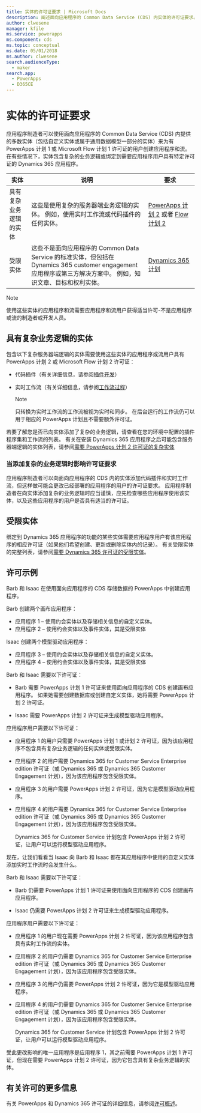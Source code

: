 ```yaml
---
title: 实体的许可证要求 | Microsoft Docs
description: 阐述面向应用程序的 Common Data Service (CDS) 内实体的许可证要求。
author: clwesene
manager: kfile
ms.service: powerapps
ms.component: cds
ms.topic: conceptual
ms.date: 05/01/2018
ms.author: clwesene
search.audienceType:
  - maker
search.app:
  - PowerApps
  - D365CE
---
```


# <a name="license-requirements-for-entities"></a>实体的许可证要求
应用程序制造者可以使用面向应用程序的 Common Data Service (CDS) 内提供的多数实体（包括自定义实体或属于通用数据模型一部分的实体）来为有 PowerApps 计划 1 或 Microsoft Flow 计划 1 许可证的用户创建应用程序和流。 在有些情况下，实体包含复杂的业务逻辑或绑定到需要应用程序用户具有特定许可证的 Dynamics 365 应用程序。 


|实体    |说明    |要求    |
|---------|---------|---------|
|具有复杂业务逻辑的实体   | 这些是使用复杂的服务器端业务逻辑的实体。 例如，使用实时工作流或代码插件的任何实体。       |  [PowerApps 计划 2](https://powerapps.microsoft.com/pricing/) 或者 [Flow 计划 2](https://flow.microsoft.com/pricing/)        |
|受限实体  |  这些不是面向应用程序的 Common Data Service 的标准实体，但包括在 Dynamics 365 customer engagement 应用程序或第三方解决方案中。 例如，知识文章、目标和权利实体。     |  [Dynamics 365 计划](https://dynamics.microsoft.com/pricing/)      | 


> [!NOTE]
> 使用这些实体的应用程序和流需要应用程序和流用户获得适当许可-不是应用程序或流的制造者或开发人员。

## <a name="entities-with-complex-business-logic"></a>具有复杂业务逻辑的实体
包含以下复杂服务器端逻辑的实体需要使用这些实体的应用程序或流用户具有 PowerApps 计划 2 或 Microsoft Flow 计划 2 许可证：

* 代码插件（有关详细信息，请参阅[插件开发](https://docs.microsoft.com/dynamics365/customer-engagement/developer/plugin-development)）
* 实时工作流（有关详细信息，请参阅[工作流过程](https://docs.microsoft.com/dynamics365/customer-engagement/customize/workflow-processes)）

    > [!NOTE]
    >  只转换为实时工作流的工作流被视为实时和同步。 在后台运行的工作流仍可以用于相应的 PowerApps 计划且不需要额外许可证。

若要了解您是否已向实体添加了复杂的业务逻辑，请查看在您的环境中配置的插件程序集和工作流的列表。 有关在安装 Dynamics 365 应用程序之后可能包含服务器端逻辑的实体列表，请参阅[需要 PowerApps 计划 2 许可证的复杂实体](data-platform-complex-entities.md)  

### <a name="impacting-license-requirements-when-adding-complex-business-logic"></a>当添加复杂的业务逻辑时影响许可证要求
应用程序制造者可以向面向应用程序的 CDS 内的实体添加代码插件和实时工作流，但这样做可能会更改已经部署的应用程序的用户的许可证要求。 应用程序制造者在向实体添加复杂的业务逻辑时应当谨慎，应先检查哪些应用程序使用该实体，以及这些应用程序的用户是否具有适当的许可证。

## <a name="restricted-entities"></a>受限实体
绑定到 Dynamics 365 应用程序的功能的某些实体需要应用程序用户有该应用程序的相应许可证（如果他们希望创建、更新或删除实体内的记录）。 有关受限实体的完整列表，请参阅[需要 Dynamics 365 许可证的受限实体](data-platform-restricted-entities.md)。

## <a name="licensing-examples"></a>许可示例
Barb 和 Isaac 在使用面向应用程序的 CDS 存储数据的 PowerApps 中创建应用程序。

Barb 创建两个画布应用程序：

* 应用程序 1 &ndash; 使用约会实体以及存储相关信息的自定义实体。
* 应用程序 2 &ndash; 使用约会实体以及事件实体，其是受限实体

Isaac 创建两个模型驱动应用程序：

* 应用程序 3 &ndash; 使用约会实体以及存储相关信息的自定义实体。
* 应用程序 4 &ndash; 使用约会实体以及事件实体，其是受限实体

Barb 和 Isaac 需要以下许可证：
* Barb 需要 PowerApps 计划 1 许可证来使用面向应用程序的 CDS 创建画布应用程序。 如果她需要创建数据库或创建自定义实体，她将需要 PowerApps 计划 2 许可证。

* Isaac 需要 PowerApps 计划 2 许可证来生成模型驱动应用程序。

应用程序用户需要以下许可证：
* 应用程序 1 的用户只需要 PowerApps 计划 1 或计划 2 许可证，因为该应用程序不包含具有复杂业务逻辑的任何实体或受限实体。

* 应用程序 2 的用户需要 Dynamics 365 for Customer Service Enterprise edition 许可证（或 Dynamics 365 或 Dynamics 365 Customer Engagement 计划），因为该应用程序包含受限实体。

* 应用程序 3 的用户需要 PowerApps 计划 2 许可证，因为它是模型驱动应用程序。

* 应用程序 4 的用户需要 Dynamics 365 for Customer Service Enterprise edition 许可证（或 Dynamics 365 或 Dynamics 365 Customer Engagement 计划），因为该应用程序包含受限实体。

    Dynamics 365 for Customer Service 计划包含 PowerApps 计划 2 许可证，让用户可以运行模型驱动应用程序。

现在，让我们看看当 Isaac 向 Barb 和 Isaac 都在其应用程序中使用的自定义实体添加实时工作流时会发生什么。

Barb 和 Isaac 需要以下许可证：
* Barb 仍需要 PowerApps 计划 1 许可证来使用面向应用程序的 CDS 创建画布应用程序。

* Isaac 仍需要 PowerApps 计划 2 许可证来生成模型驱动应用程序。

应用程序用户需要以下许可证：
* 应用程序 1 的用户现在需要 PowerApps 计划 2 许可证，因为该应用程序包含具有实时工作流的实体。

* 应用程序 2 的用户仍需要 Dynamics 365 for Customer Service Enterprise edition 许可证（或 Dynamics 365 或 Dynamics 365 Customer Engagement 计划），因为该应用程序包含受限实体。 

* 应用程序 3 的用户仍需要 PowerApps 计划 2 许可证，因为它是模型驱动应用程序。

* 应用程序 4 的用户仍需要 Dynamics 365 for Customer Service Enterprise edition 许可证（或 Dynamics 365 或 Dynamics 365 Customer Engagement 计划），因为该应用程序包含受限实体。

    Dynamics 365 for Customer Service 计划包含 PowerApps 计划 2 许可证，让用户可以运行模型驱动应用程序。

受此更改影响的唯一应用程序是应用程序 1，其之前需要 PowerApps 计划 1 许可证，但现在需要 PowerApps 计划 2 许可证，因为它包含具有复杂业务逻辑的实体。 

## <a name="more-about-licensing"></a>有关许可的更多信息
有关 PowerApps 和 Dynamics 365 许可证的详细信息，请参阅[许可概述](../../administrator/pricing-billing-skus.md)。
